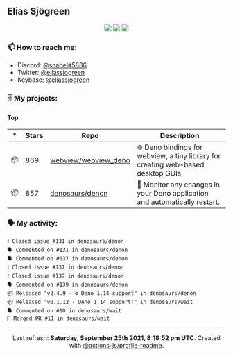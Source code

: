 ## Elias Sjögreen

<p align="center">
  <img src="https://img.shields.io/badge/🎂-dec. 2003-success" />
  <img src="https://img.shields.io/badge/🌎-Stockholm-informational" />
  <img src="https://img.shields.io/badge/👦-He/Him-informational" />
</p>

### 📫 How to reach me:

- Discord: [@snabel#5886](https://discord.com/users/267978757799673866)
- Twitter: [@eliassjogreen](https://twitter.com/eliassjogreen)
- Keybase: [@eliassjogreen](https://keybase.io/eliassjogreen)

### 🗄 My projects:

#### Top
|*|Stars|Repo|Description|
|---|---|---|---|
| 📦 | 869 | [webview/webview_deno](https://github.com/webview/webview_deno) | 🌐 Deno bindings for webview, a tiny library for creating web-based desktop GUIs |
| 📦 | 857 | [denosaurs/denon](https://github.com/denosaurs/denon) | 👀 Monitor any changes in your Deno application and automatically restart. |

### 🗣 My activity:

```
❗️ Closed issue #131 in denosaurs/denon
🗣 Commented on #131 in denosaurs/denon
🗣 Commented on #137 in denosaurs/denon
❗️ Closed issue #137 in denosaurs/denon
❗️ Closed issue #139 in denosaurs/denon
🗣 Commented on #139 in denosaurs/denon
📦 Released "v2.4.9 - ⚙️ Deno 1.14 support" in denosaurs/denon
📦 Released "v0.1.12 - Deno 1.14 support!" in denosaurs/wait
🗣 Commented on #10 in denosaurs/wait
🎉 Merged PR #11 in denosaurs/wait
```

------------
<p align="center">Last refresh: <b>Saturday, September 25th 2021, 8:18:52 pm UTC</b>. Created with <a href=https://github.com/marketplace/actions/profile-readme>@actions-js/profile-readme</a>.</p>
